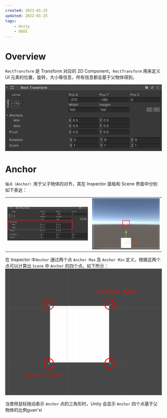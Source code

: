 ```yaml
---
created: 2022-01-25
updated: 2022-01-25
tags:
    - Unity
    - UGUI
---
```


# Overview

`RectTransform` 是 Transform 对应的 2D Component，`RectTransform` 用来定义 UI 元素的位置，旋转，大小等信息，所有信息都会基于父物体得到。

![|500](assets/RectTransform/image-20220125231029155.png)


# Anchor
`锚点（Anchor）`用于父子物体的对齐，其在 Inspector 面板和 Scene 界面中分别如下表达：

|                                                                |                                                            |
| -------------------------------------------------------------- | ---------------------------------------------------------- |
| ![Inspector](assets/RectTransform/image-20220125231146698.png) | ![Scene](assets/RectTransform/image-20220125232054760.png) | 

在 Inspector 中`Anchor` 通过两个点 `Anchor Max` 及 `Anchor Min` 定义，根据这两个点可以计算出 `Scene` 中 `Anchor` 的四个点。如下所示：
![|400](assets/RectTransform/image-20220125232613417.png)

当使用鼠标拖动表示 `Anchor` 点的三角形时，Unity 会显示 `Anchor` 四个点基于父物体的比例guan'xi
